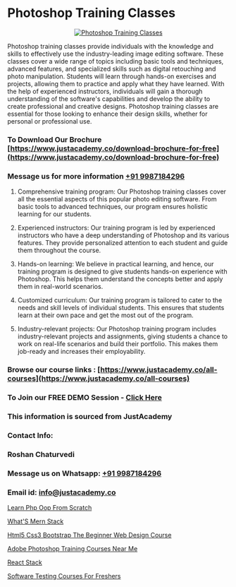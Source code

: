 # Photoshop Training Classes

<p align="center">
  <a href="https://justacademy.co/course-detail/photoshop-training">
    <img src="https://justacademy.co/storage2/course_image/1676637576_course_image.webp" alt="Photoshop Training Classes">
  </a>
</p>

Photoshop training classes provide individuals with the knowledge and skills to effectively use the industry-leading image editing software. These classes cover a wide range of topics including basic tools and techniques, advanced features, and specialized skills such as digital retouching and photo manipulation. Students will learn through hands-on exercises and projects, allowing them to practice and apply what they have learned. With the help of experienced instructors, individuals will gain a thorough understanding of the software's capabilities and develop the ability to create professional and creative designs. Photoshop training classes are essential for those looking to enhance their design skills, whether for personal or professional use. 
### To Download Our Brochure [https://www.justacademy.co/download-brochure-for-free](https://www.justacademy.co/download-brochure-for-free)
### Message us for more information [+91 9987184296](https://api.whatsapp.com/send?phone=919987184296)
1) Comprehensive training program: Our Photoshop training classes cover all the essential aspects of this popular photo editing software. From basic tools to advanced techniques, our program ensures holistic learning for our students.

2) Experienced instructors: Our training program is led by experienced instructors who have a deep understanding of Photoshop and its various features. They provide personalized attention to each student and guide them throughout the course.

3) Hands-on learning: We believe in practical learning, and hence, our training program is designed to give students hands-on experience with Photoshop. This helps them understand the concepts better and apply them in real-world scenarios.

4) Customized curriculum: Our training program is tailored to cater to the needs and skill levels of individual students. This ensures that students learn at their own pace and get the most out of the program.

5) Industry-relevant projects: Our Photoshop training program includes industry-relevant projects and assignments, giving students a chance to work on real-life scenarios and build their portfolio. This makes them job-ready and increases their employability.

### Browse our course links : [https://www.justacademy.co/all-courses](https://www.justacademy.co/all-courses) 
### To Join our FREE DEMO Session - [Click Here](https://www.justacademy.co/register-for-course-demo)


### This information is sourced from JustAcademy
### Contact Info:
### Roshan Chaturvedi
### Message us on Whatsapp: [+91 9987184296](https://api.whatsapp.com/send?phone=919987184296)
### Email id: [info@justacademy.co](mailto:info@justacademy.co)
                
[Learn Php Oop From Scratch](https://www.linkedin.com/pulse/learn-php-oop-from-scratch-justacademy-thane-bxnmc?trackingId=z2GwExkk7axN5Qn0qRnu1Q%3D%3D&lipi=urn%3Ali%3Apage%3Ad_flagship3_company_admin%3BtWGDFb3%2BTIWrNJLdiT%2FfMQ%3D%3D)

[What'S Mern Stack](https://www.linkedin.com/pulse/whats-mern-stack-justacademy-chandigarh-mhdhe?trackingId=CdD8Szn%2BeW6REyNc99extw%3D%3D&lipi=urn%3Ali%3Apage%3Ad_flagship3_company_admin%3BWufQlDx4QTmF2D0sEhqzSw%3D%3D)

[Html5 Css3 Bootstrap The Beginner Web Design Course](https://medium.com/@mistersumit961/html5-css3-bootstrap-the-beginner-web-design-course-268a8a074fcb)

[Adobe Photoshop Training Courses Near Me](https://medium.com/@abhidnya.1068/adobe-photoshop-training-courses-near-me-fc41241f4702)

[React Stack](https://justacademyin.github.io/Articles/React-Stack)

[Software Testing Courses For Freshers](https://justacademyin.github.io/justacademy/software-testing-courses-for-freshers)


